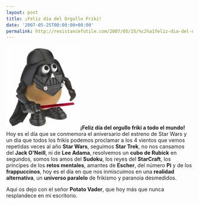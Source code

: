 ```yaml
---
layout: post
title: ¡Feliz día del Orgullo Friki!
date: '2007-05-25T00:00:00+00:00'
permalink: http://resistancefutile.com/2007/05/25/%c2%a1feliz-dia-del-orgullo-friki/
---
```

<img class="derecha" src='/assets/b00061i4u601_sclzzzzzzz_.jpg' alt='Orgullo Friki' /><strong>¡Feliz día del orgullo friki a todo el mundo!</strong> Hoy es el día que se conmemora el aniversario del estreno de Star Wars y un día que todos los frikis podemos proclamar a los 4 vientos que vemos repetidas veces al año <strong>Star Wars</strong>, seguimos <strong>Star Trek</strong>, no nos cansamos del <strong>Jack O'Neill</strong>, ni de <strong>Lee Adama</strong>, resolvemos un <strong>cubo de Rubick</strong> en segundos, somos los amos del <strong>Sudoku</strong>, los reyes del <strong>StarCraft</strong>, los príncipes de los <strong>retos mentales</strong>, amantes de <strong>Escher</strong>, del número <strong>Pi</strong> y de los <strong>frappuccinos</strong>, hoy es el día en que nos inmiscuimos en una <strong>realidad alternativa</strong>, un <strong>universo paralelo</strong> de frikismo y paranoia desmedidos.

Aquí os dejo con el señor <strong>Potato Vader</strong>, que hoy más que nunca resplandece en mi escritorio.
